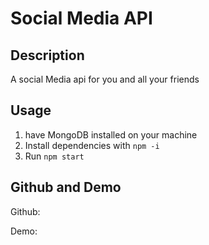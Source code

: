 # Social Media API

## Description
A social Media api for you and all your friends

## Usage
1. have MongoDB installed on your machine
2. Install dependencies with `npm -i`
3. Run `npm start`

## Github and Demo

Github: 

Demo: